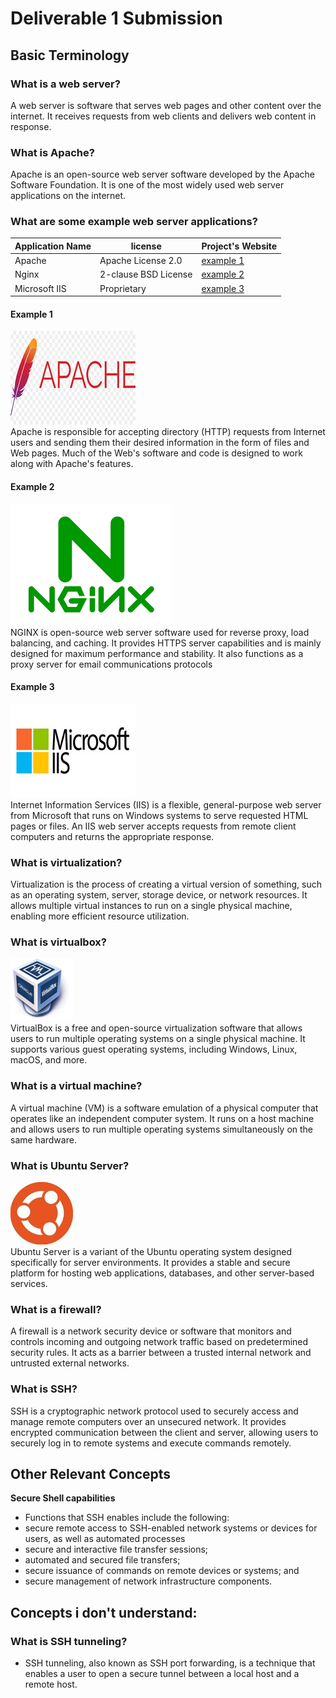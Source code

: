 # Deliverable 1 Submission

## Basic Terminology

### What is a web server?
A web server is software that serves web pages and other content over the internet. It receives requests from web clients and delivers web content in response.

### What is Apache?
Apache is an open-source web server software developed by the Apache Software Foundation. It is one of the most widely used web server applications on the internet.
### What are some example web server applications?

| Application Name | license                          | Project's Website                     |
| ---------------- | -------------------------------- | --------------------------------------|
| Apache           | Apache License 2.0               |[example 1](https://httpd.apache.org/) |
| Nginx            | 2-clause BSD License             |[example 2](https://www.nginx.com/)    |
| Microsoft IIS    |  Proprietary                     |[example 3](https://www.iis.net/)      |

#### Example 1
![apache](apache.logo)<br>
Apache is responsible for accepting directory (HTTP) requests from Internet users and sending them their desired information in the form of files and Web pages. Much of the Web's software and code is designed to work along with Apache's features.

#### Example 2
![nginx](nginx.png)<br>
NGINX is open-source web server software used for reverse proxy, load balancing, and caching. It provides HTTPS server capabilities and is mainly designed for maximum performance and stability. It also functions as a proxy server for email communications protocols

#### Example 3
![microsoft](micro.logo.png)<br>
Internet Information Services (IIS) is a flexible, general-purpose web server from Microsoft that runs on Windows systems to serve requested HTML pages or files. An IIS web server accepts requests from remote client computers and returns the appropriate response.

### What is virtualization?
Virtualization is the process of creating a virtual version of something, such as an operating system, server, storage device, or network resources. It allows multiple virtual instances to run on a single physical machine, enabling more efficient resource utilization.

### What is virtualbox?
![logo virtualbox](Virtualbox_logo.png)<br>
VirtualBox is a free and open-source virtualization software that allows users to run multiple operating systems on a single physical machine. It supports various guest operating systems, including Windows, Linux, macOS, and more.
### What is a virtual machine?
A virtual machine (VM) is a software emulation of a physical computer that operates like an independent computer system. It runs on a host machine and allows users to run multiple operating systems simultaneously on the same hardware.

### What is Ubuntu Server?
![ubuntu logo](ubuntu_logo.jpg)<br>
Ubuntu Server is a variant of the Ubuntu operating system designed specifically for server environments. It provides a stable and secure platform for hosting web applications, databases, and other server-based services.

### What is a firewall?
A firewall is a network security device or software that monitors and controls incoming and outgoing network traffic based on predetermined security rules. It acts as a barrier between a trusted internal network and untrusted external networks.

### What is SSH?
SSH is a cryptographic network protocol used to securely access and manage remote computers over an unsecured network. It provides encrypted communication between the client and server, allowing users to securely log in to remote systems and execute commands remotely.

## Other Relevant Concepts
  **Secure Shell capabilities**

* Functions that SSH enables include the following:
* secure remote access to SSH-enabled network systems or devices for users, as well as automated processes
* secure and interactive file transfer sessions;
* automated and secured file transfers;
* secure issuance of commands on remote devices or systems; and
* secure management of network infrastructure components.

## Concepts i don't understand:  
 ### What is SSH tunneling?
* SSH tunneling, also known as SSH port forwarding, is a technique that enables a user to open a secure tunnel between a local host and a remote host.